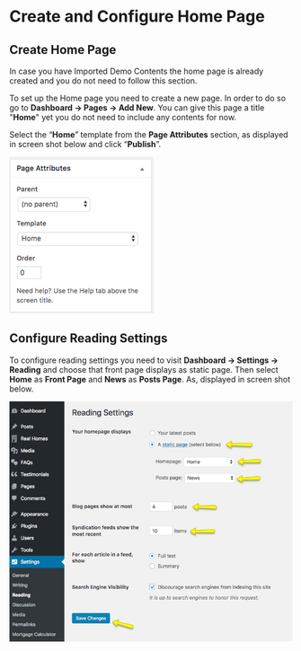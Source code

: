 # Create and Configure Home Page

## Create Home Page

In case you have Imported Demo Contents the home page is already created and you do not need to follow this section.

To set up the Home page you need to create a new page. In order to do so go to **Dashboard → Pages → Add New**. You can give this page a title "**Home**" yet you do not need to include any contents for now. 

Select the “**Home**” template from the **Page Attributes** section, as displayed in screen shot below and click “**Publish**”.

![Screenshot](images/home-setup/create-homepage.png)

## Configure Reading Settings

To configure reading settings you need to visit **Dashboard → Settings → Reading** and choose that front page displays as static page. Then select **Home** as **Front Page** and **News** as **Posts Page**. As, displayed in screen shot below.

![Configure Reading Settings](images/import-demo/home-and-blog-settings.png)
